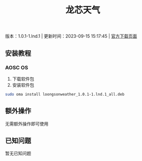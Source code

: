﻿---
id: 91
title: 龙芯天气
toc: true
weight: 91
---

版本：1.0.1-1.lnd.1 | 更新时间：2023-09-15 15:17:45 | [官方下载页面](http://app.loongapps.cn/#/detail/91)

## 安装教程 

### AOSC OS 

1. 下载软件包
2. 安装软件包

```bash
sudo oma install loongsonweather_1.0.1-1.lnd.1_all.deb
```

## 额外操作

无需额外操作即可使用

## 已知问题

暂无已知问题

